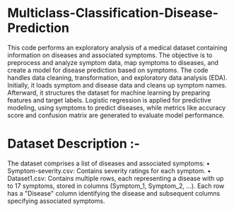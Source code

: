 # Multiclass-Classification-Disease-Prediction

This code performs an exploratory analysis of a medical dataset containing information on diseases and associated symptoms. The objective is to preprocess and analyze symptom data, map symptoms to diseases, and create a model for disease prediction based on symptoms.
The code handles data cleaning, transformation, and exploratory data analysis (EDA). Initially, it loads symptom and disease data and cleans up symptom names. Afterward, it structures the dataset for machine learning by preparing features and target labels. Logistic regression is applied for predictive modeling, using symptoms to predict diseases, while metrics like accuracy score and confusion matrix are generated to evaluate model performance.

# Dataset Description :-
The dataset comprises a list of diseases and associated symptoms:
•	Symptom-severity.csv: Contains severity ratings for each symptom.
•	Dataset1.csv: Contains multiple rows, each representing a disease with up to 17 symptoms, stored in columns (Symptom_1, Symptom_2, ...). Each row has a "Disease" column identifying the disease and subsequent columns specifying associated symptoms.
